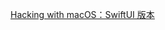 [Hacking with macOS：SwiftUI 版本](./Hacking%20with%20macOS/SwiftUI%20Edition/Hacking%20with%20macOS%EF%BC%9ASwiftUI%20%E7%89%88%E6%9C%AC.md)